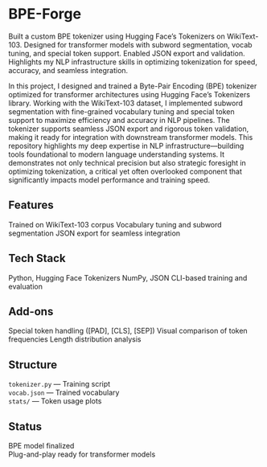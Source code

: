 # BPE-Forge
Built a custom BPE tokenizer using Hugging Face’s Tokenizers on WikiText-103. Designed for transformer models with subword segmentation, vocab tuning, and special token support. Enabled JSON export and validation. Highlights my NLP infrastructure skills in optimizing tokenization for speed, accuracy, and seamless integration.

In this project, I designed and trained a Byte-Pair Encoding (BPE) tokenizer optimized for transformer architectures using Hugging Face’s Tokenizers library. Working with the WikiText-103 dataset, I implemented subword segmentation with fine-grained vocabulary tuning and special token support to maximize efficiency and accuracy in NLP pipelines. The tokenizer supports seamless JSON export and rigorous token validation, making it ready for integration with downstream transformer models. This repository highlights my deep expertise in NLP infrastructure—building tools foundational to modern language understanding systems. It demonstrates not only technical precision but also strategic foresight in optimizing tokenization, a critical yet often overlooked component that significantly impacts model performance and training speed.   

## Features

 Trained on WikiText-103 corpus
 Vocabulary tuning and subword segmentation
 JSON export for seamless integration

##  Tech Stack

 Python, Hugging Face Tokenizers
 NumPy, JSON
 CLI-based training and evaluation

## Add-ons

 Special token handling ([PAD], [CLS], [SEP])
 Visual comparison of token frequencies
 Length distribution analysis

##  Structure

  `tokenizer.py` — Training script  
  `vocab.json` — Trained vocabulary  
  `stats/` — Token usage plots

##  Status

 BPE model finalized  
 Plug-and-play ready for transformer models  

